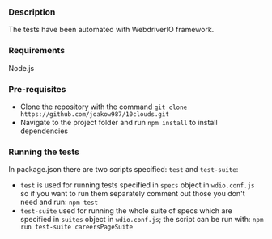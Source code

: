 ### Description

The tests have been automated with WebdriverIO framework.

### Requirements

Node.js

### Pre-requisites

- Clone the repository with the command `git clone https://github.com/joakow987/10clouds.git`
- Navigate to the project folder and run `npm install` to install dependencies

### Running the tests

In package.json there are two scripts specified: `test` and `test-suite`:
- `test` is used for running tests specified in `specs` object in `wdio.conf.js` so if you want to run them separately comment out those you don't need and run:
`npm test`
- `test-suite` used for running the whole suite of specs which are specified in `suites` object in `wdio.conf.js`; the script can be run with: 
`npm run test-suite careersPageSuite`